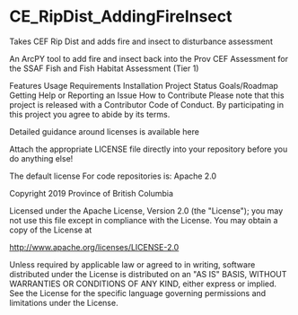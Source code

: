 # CE_RipDist_AddingFireInsect
Takes CEF Rip Dist and adds fire and insect to disturbance assessment

An ArcPY tool to add fire and insect back into the Prov CEF Assessment for the SSAF Fish and Fish Habitat Assessment (Tier 1)

Features Usage Requirements Installation Project Status Goals/Roadmap Getting Help or Reporting an Issue How to Contribute Please note that this project is released with a Contributor Code of Conduct. By participating in this project you agree to abide by its terms.

Detailed guidance around licenses is available here

Attach the appropriate LICENSE file directly into your repository before you do anything else!

The default license For code repositories is: Apache 2.0

Copyright 2019 Province of British Columbia

Licensed under the Apache License, Version 2.0 (the "License"); you may not use this file except in compliance with the License. You may obtain a copy of the License at

http://www.apache.org/licenses/LICENSE-2.0

Unless required by applicable law or agreed to in writing, software distributed under the License is distributed on an "AS IS" BASIS, WITHOUT WARRANTIES OR CONDITIONS OF ANY KIND, either express or implied. See the License for the specific language governing permissions and limitations under the License.

